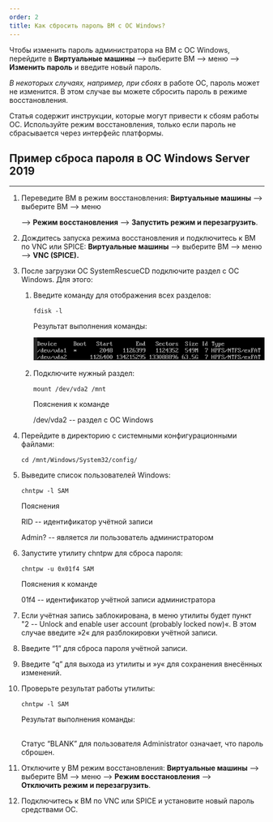 ```yaml
---
order: 2
title: Как сбросить пароль ВМ с ОС Windows?
---
```


Чтобы изменить пароль администратора на ВМ с ОС Windows, перейдите в **Виртуальные машины** --> выберите ВМ --> меню --> **Изменить пароль** и введите новый пароль.

*В некоторых случаях, например, при сбоях* в работе ОС, пароль может не изменится. В этом случае вы можете сбросить пароль в режиме восстановления.

Статья содержит инструкции, которые могут привести к сбоям работы ОС. Используйте режим восстановления, только если пароль не сбрасывается через интерфейс платформы.

## Пример сброса пароля в ОС Windows Server 2019

---

1. Переведите ВМ в режим восстановления: **Виртуальные машины** --> выберите ВМ --> меню

   --> **Режим восстановления** --> **Запустить режим и перезагрузить**.

2. Дождитесь запуска режима восстановления и подключитесь к ВМ по VNC или SPICE: **Виртуальные машины** --> выберите ВМ --> меню --> **VNC (SPICE).**

3. После загрузки ОС SystemRescueCD подключите раздел с ОС Windows. Для этого:

   1. Введите команду для отображения всех разделов:

      ```
      fdisk -l
      ```

      Результат выполнения команды:

      ![](./new_article_0_0_0.png "Результат")

   2. Подключите нужный раздел:

      ```
      mount /dev/vda2 /mnt
      ```

      Пояснения к команде

      /dev/vda2 -- раздел с ОС Windows

4. Перейдите в директорию с системными конфигурационными файлами:

   ```
   cd /mnt/Windows/System32/config/
   ```

5. Выведите список пользователей Windows:

   ```
   chntpw -l SAM
   ```

   Пояснения

   RID -- идентификатор учётной записи

   Admin? -- является ли пользователь администратором

6. Запустите утилиту chntpw для сброса пароля:

   ```
   chntpw -u 0x01f4 SAM
   ```

   Пояснения к команде

   01f4 -- идентификатор учётной записи администратора

7. Если учётная запись заблокирована, в меню утилиты будет пункт "2 -- Unlock and enable user account (probably locked now)«. В этом случае введите »2« для разблокировки учётной записи.

8. Введите “1” для сброса пароля учётной записи.

9. Введите “q” для выхода из утилиты и »y« для сохранения внесённых изменений.

10. Проверьте результат работы утилиты:

    ```
    chntpw -l SAM
    ```

    Результат выполнения команды:

    \
    Статус “BLANK” для пользователя Administrator означает, что пароль сброшен.

11. Отключите у ВМ режим восстановления: **Виртуальные машины** --> выберите ВМ --> меню --> **Режим восстановления** --> **Отключить режим и перезагрузить**.

12. Подключитесь к ВМ по VNC или SPICE и установите новый пароль средствами ОС.